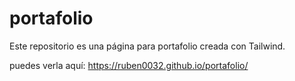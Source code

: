 # portafolio
Este repositorio es una página para portafolio creada con Tailwind.

puedes verla aquí: https://ruben0032.github.io/portafolio/
